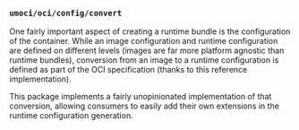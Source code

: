 ### `umoci/oci/config/convert` ###

One fairly important aspect of creating a runtime bundle is the configuration
of the container. While an image configuration and runtime configuration are
defined on different levels (images are far more platform agnostic than runtime
bundles), conversion from an image to a runtime configuration is defined as
part of the OCI specification (thanks to this reference implementation).

This package implements a fairly unopinionated implementation of that
conversion, allowing consumers to easily add their own extensions in the
runtime configuration generation.
